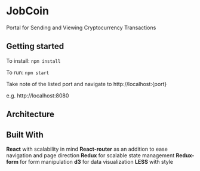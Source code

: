 # JobCoin  #

Portal for Sending and Viewing Cryptocurrency Transactions


## Getting started ##
To install: 
`npm install`

To run: 
`npm start`

Take note of the listed port and navigate to http://localhost:{port}

e.g. http://localhost:8080

## Architecture ##

## Built With

**React** with scalability in mind
**React-router** as an addition  to ease navigation and page direction
**Redux** for scalable state management
**Redux-form** for form manipulation
**d3** for data visualization
**LESS** with style

